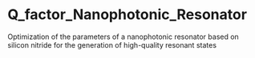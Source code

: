 # Q_factor_Nanophotonic_Resonator
Optimization of the parameters of a nanophotonic resonator based on silicon nitride for the generation of high-quality resonant states
